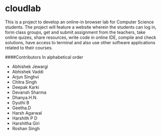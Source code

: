 cloudlab
========

This is a project to develop an online-in browser lab for Computer Science students. The project will feature a website wherein the students can log in, form class groups, get and submit assignment from the teachers, take online quizes, share resources, write code in online IDE, compile and check solutions, have access to terminal and also use other software applications related to their courses.

####Contributors
In alphabetical order 
- Abhishek Jewargi 
- Abhishek Vaddi 
- Arjun Singhvi 
- Chitra Singh 
- Deepak Karki 
- Devansh Sharma 
- Dhanya.H.N. 
- Dyuthi B 
- Geetha.D 
- Harsh Agarwal 
- Harshith P D 
- Harshitha Giri 
- Roshan Singh 

